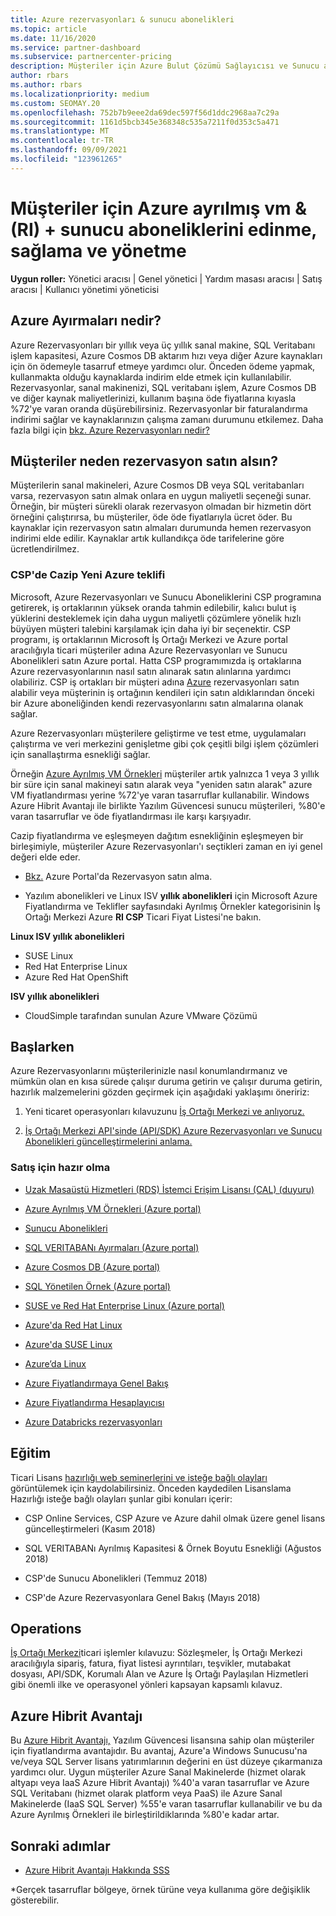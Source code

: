 ```yaml
---
title: Azure rezervasyonları & sunucu abonelikleri
ms.topic: article
ms.date: 11/16/2020
ms.service: partner-dashboard
ms.subservice: partnercenter-pricing
description: Müşteriler için Azure Bulut Çözümü Sağlayıcısı ve Sunucu aboneliklerini edinme, sağlama ve yönetme fırsatlarını öğrenin.
author: rbars
ms.author: rbars
ms.localizationpriority: medium
ms.custom: SEOMAY.20
ms.openlocfilehash: 752b7b9eee2da69dec597f56d1ddc2968aa7c29a
ms.sourcegitcommit: 1161d5bcb345e368348c535a7211f0d353c5a471
ms.translationtype: MT
ms.contentlocale: tr-TR
ms.lasthandoff: 09/09/2021
ms.locfileid: "123961265"
---
```

# <a name="acquire-provision--manage-azure-reserved-vm-instances-ri--server-subscriptions-for-customers"></a>Müşteriler için Azure ayrılmış vm & (RI) + sunucu aboneliklerini edinme, sağlama ve yönetme


**Uygun roller:** Yönetici aracısı | Genel yönetici | Yardım masası aracısı | Satış aracısı | Kullanıcı yönetimi yöneticisi


## <a name="what-are-azure-reservations"></a>Azure Ayırmaları nedir?

Azure Rezervasyonları bir yıllık veya üç yıllık sanal makine, SQL Veritabanı işlem kapasitesi, Azure Cosmos DB aktarım hızı veya diğer Azure kaynakları için ön ödemeyle tasarruf etmeye yardımcı olur. Önceden ödeme yapmak, kullanmakta olduğu kaynaklarda indirim elde etmek için kullanılabilir. Rezervasyonlar, sanal makinenizi, SQL veritabanı işlem, Azure Cosmos DB ve diğer kaynak maliyetlerinizi, kullanım başına öde fiyatlarına kıyasla %72'ye varan oranda düşürebilirsiniz. Rezervasyonlar bir faturalandırma indirimi sağlar ve kaynaklarınızın çalışma zamanı durumunu etkilemez. Daha fazla bilgi için [bkz. Azure Rezervasyonları nedir?](/azure/billing/billing-save-compute-costs-reservations)

## <a name="why-should-customers-buy-a-reservation"></a>Müşteriler neden rezervasyon satın alsın?

Müşterilerin sanal makineleri, Azure Cosmos DB veya SQL veritabanları varsa, rezervasyon satın almak onlara en uygun maliyetli seçeneği sunar. Örneğin, bir müşteri sürekli olarak rezervasyon olmadan bir hizmetin dört örneğini çalıştırırsa, bu müşteriler, öde öde fiyatlarıyla ücret öder. Bu kaynaklar için rezervasyon satın almaları durumunda hemen rezervasyon indirimi elde edilir. Kaynaklar artık kullandıkça öde tarifelerine göre ücretlendirilmez.

### <a name="compelling-new-azure-offer-in-csp"></a>CSP'de Cazip Yeni Azure teklifi

Microsoft, Azure Rezervasyonları ve Sunucu Aboneliklerini CSP programına getirerek, iş ortaklarının yüksek oranda tahmin edilebilir, kalıcı bulut iş yüklerini desteklemek için daha uygun maliyetli çözümlere yönelik hızlı büyüyen müşteri talebini karşılamak için daha iyi bir seçenektir. CSP programı, iş ortaklarının Microsoft İş Ortağı Merkezi ve Azure portal aracılığıyla ticari müşteriler adına Azure Rezervasyonları ve Sunucu Abonelikleri satın Azure portal.
Hatta CSP programımızda iş ortaklarına Azure rezervasyonlarının nasıl satın alınarak satın alınlarına yardımcı olabiliriz. CSP iş ortakları bir müşteri adına [Azure](azure-reservations-buying.md) rezervasyonları satın alabilir veya müşterinin iş ortağının kendileri için satın aldıklarından önceki bir Azure aboneliğinden kendi rezervasyonlarını satın almalarına olanak sağlar. [](give-customers-permission.md)

Azure Rezervasyonları müşterilere geliştirme ve test etme, uygulamaları çalıştırma ve veri merkezini genişletme gibi çok çeşitli bilgi işlem çözümleri için sanallaştırma esnekliği sağlar.

Örneğin [Azure Ayrılmış VM Örnekleri](https://azure.microsoft.com/pricing/reserved-vm-instances/) müşteriler artık yalnızca 1 veya 3 yıllık bir süre için sanal makineyi satın alarak veya "yeniden satın alarak" azure VM fiyatlandırması yerine %72'ye varan tasarruflar kullanabilir. Windows Azure Hibrit Avantajı ile birlikte Yazılım Güvencesi sunucu müşterileri, %80'e varan tasarruflar ve öde fiyatlandırması ile karşı karşıyadır.

Cazip fiyatlandırma ve eşleşmeyen dağıtım esnekliğinin eşleşmeyen bir birleşimiyle, müşteriler Azure Rezervasyonları'ı seçtikleri zaman en iyi genel değeri elde eder.

- [Bkz.](/azure/cost-management-billing/reservations/prepare-buy-reservation#purchase-reservations) Azure Portal'da Rezervasyon satın alma.

- Yazılım abonelikleri ve Linux ISV **yıllık abonelikleri** için Microsoft Azure [](https://partner.microsoft.com/dashboard/sell/pricingandoffers) Fiyatlandırma ve Teklifler sayfasındaki Ayrılmış Örnekler kategorisinin İş Ortağı Merkezi Azure **RI CSP** Ticari Fiyat Listesi'ne bakın.


 
**Linux ISV yıllık abonelikleri**

- SUSE Linux
- Red Hat Enterprise Linux
- Azure Red Hat OpenShift

**ISV yıllık abonelikleri**

- CloudSimple tarafından sunulan Azure VMware Çözümü

## <a name="getting-started"></a>Başlarken

Azure Rezervasyonlarını müşterilerinizle nasıl konumlandırmanız ve mümkün olan en kısa sürede çalışır duruma getirin ve çalışır duruma getirin, hazırlık malzemelerini gözden geçirmek için aşağıdaki yaklaşımı öneririz:

1. Yeni ticaret operasyonları kılavuzunu [İş Ortağı Merkezi ve anlıyoruz.](https://partner.microsoft.com/resources/detail/partner-center-new-commerce-operations-guide-pdf)

2. [İş Ortağı Merkezi API'sinde (API/SDK) Azure Rezervasyonları ve Sunucu Abonelikleri güncelleştirmelerini anlama.](/partner-center/develop/purchase-azure-reserved-vm-instances)


### <a name="sales-readiness"></a>Satış için hazır olma

- [Uzak Masaüstü Hizmetleri (RDS) İstemci Erişim Lisansı (CAL) (duyuru)](https://cloudblogs.microsoft.com/windowsserver/2018/10/03/remote-desktop-services-2019-generally-available-with-windows-server-2019/)

- [Azure Ayrılmış VM Örnekleri (Azure portal)](/azure/virtual-machines/windows/prepay-reserved-vm-instances)

- [Sunucu Abonelikleri](./csp-software-subscriptions.md)

- [SQL VERITABANı Ayırmaları (Azure portal)](/azure/sql-database/sql-database-reserved-capacity)

- [Azure Cosmos DB (Azure portal)](/azure/cosmos-db/cosmos-db-reserved-capacity)

- [SQL Yönetilen Örnek (Azure portal)](/azure/sql-database/sql-database-managed-instance)

- [SUSE ve Red Hat Enterprise Linux (Azure portal)](/azure/virtual-machines/linux/prepay-suse-software-charges)

- [Azure'da Red Hat Linux](https://azure.com/redhat)

- [Azure'da SUSE Linux](https://azure.microsoft.com/overview/linux-on-azure/suse/)

- [Azure’da Linux](https://azure.microsoft.com/overview/linux-on-azure/)

- [Azure Fiyatlandırmaya Genel Bakış](https://azure.microsoft.com/pricing/)

- [Azure Fiyatlandırma Hesaplayıcısı](https://azure.microsoft.com/pricing/calculator)

- [Azure Databricks rezervasyonları](/azure/billing/billing-prepay-databricks-reserved-capacity)


## <a name="training"></a>Eğitim

Ticari Lisans [hazırlığı web seminerlerini ve isteğe bağlı olayları](https://commercial-licensing.eventbuilder.com/FY2019_ALL) görüntülemek için kaydolabilirsiniz.
Önceden kaydedilen Lisanslama Hazırlığı isteğe bağlı olayları şunlar gibi konuları içerir:

- CSP Online Services, CSP Azure ve Azure dahil olmak üzere genel lisans güncelleştirmeleri (Kasım 2018)

- SQL VERITABANı Ayrılmış Kapasitesi & Örnek Boyutu Esnekliği (Ağustos 2018)

- CSP'de Sunucu Abonelikleri (Temmuz 2018)

- CSP'de Azure Rezervasyonlara Genel Bakış (Mayıs 2018)

## <a name="operations"></a>Operations

[İş Ortağı Merkezi](https://partner.microsoft.com/resources/detail/partner-center-new-commerce-operations-guide-pdf)ticari işlemler kılavuzu: Sözleşmeler, İş Ortağı Merkezi aracılığıyla sipariş, fatura, fiyat listesi ayrıntıları, teşvikler, mutabakat dosyası, API/SDK, Korumalı Alan ve Azure İş Ortağı Paylaşılan Hizmetleri gibi önemli ilke ve operasyonel yönleri kapsayan kapsamlı kılavuz.

## <a name="azure-hybrid-benefit"></a>Azure Hibrit Avantajı

Bu [Azure Hibrit Avantajı,](https://azure.microsoft.com/pricing/hybrid-benefit) Yazılım Güvencesi lisansına sahip olan müşteriler için fiyatlandırma avantajıdır. Bu avantaj, Azure'a Windows Sunucusu'na ve/veya SQL Server lisans yatırımlarının değerini en üst düzeye çıkarmanıza yardımcı olur. Uygun müşteriler Azure Sanal Makinelerde (hizmet olarak altyapı veya IaaS Azure Hibrit Avantajı) %40'a varan tasarruflar ve Azure SQL Veritabanı (hizmet olarak platform veya PaaS) ile Azure Sanal Makinelerde (IaaS SQL Server) %55'e varan tasarruflar kullanabilir ve bu da Azure Ayrılmış Örnekleri ile birleştirildiklarında %80'e kadar artar.

## <a name="next-steps"></a>Sonraki adımlar

- [Azure Hibrit Avantajı Hakkında SSS](https://azure.microsoft.com/pricing/hybrid-benefit/faq/)

*Gerçek tasarruflar bölgeye, örnek türüne veya kullanıma göre değişiklik gösterebilir.